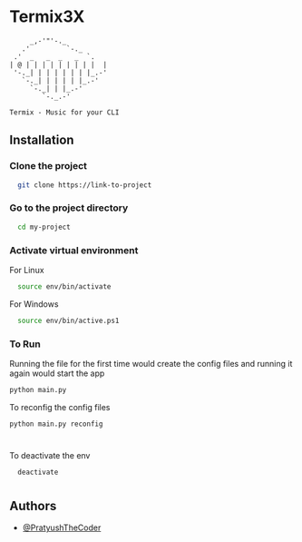 # Termix3X

         _,-'"'-._
       .'         `-._
     .'  _   _  _   _  `.
    | @ | | | | | | | | |  |
     '-._| | | | | | | |_.-'
       `-._| | | | | |_.-'
         `-._| | |_.-'
            `-._.-'

    Termix - Music for your CLI

## Installation

### Clone the project

```bash
  git clone https://link-to-project
```

### Go to the project directory

```bash
  cd my-project
```
### Activate virtual environment

For Linux
```bash
  source env/bin/activate 
```
For Windows
```bash
  source env/bin/active.ps1
```
### To Run

Running the file for the first time would create the config files and running it again would start the app

```bash
python main.py
```
To reconfig the config files

```bash
python main.py reconfig
```

#
To deactivate the env

```bash
  deactivate
```

#


## Authors

- [@PratyushTheCoder](https://www.github.com/PratyushTheCoder)


